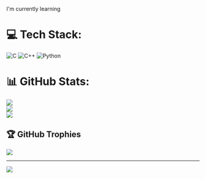 
I'm currently learning


# 💻 Tech Stack:
![C](https://img.shields.io/badge/c-%2300599C.svg?style=plastic&logo=c&logoColor=white) ![C++](https://img.shields.io/badge/c++-%2300599C.svg?style=plastic&logo=c%2B%2B&logoColor=white) ![Python](https://img.shields.io/badge/python-3670A0?style=plastic&logo=python&logoColor=ffdd54)
# 📊 GitHub Stats:
![](https://github-readme-stats.vercel.app/api?username=Prakashsh511&theme=material-palenight&hide_border=true&include_all_commits=false&count_private=false)<br/>
![](https://github-readme-streak-stats.herokuapp.com/?user=Prakashsh511&theme=material-palenight&hide_border=true)<br/>
![](https://github-readme-stats.vercel.app/api/top-langs/?username=Prakashsh511&theme=material-palenight&hide_border=true&include_all_commits=false&count_private=false&layout=compact)

## 🏆 GitHub Trophies
![](https://github-profile-trophy.vercel.app/?username=Prakashsh511&theme=radical&no-frame=false&no-bg=true&margin-w=4)

---
[![](https://visitcount.itsvg.in/api?id=Prakashsh511&icon=8&color=6)](https://visitcount.itsvg.in)

<!-- Proudly created with GPRM ( https://gprm.itsvg.in ) -->

